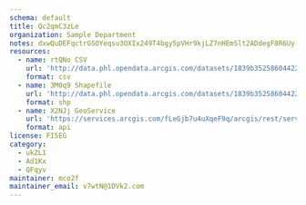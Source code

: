```yaml
---
schema: default
title: Qc2qmC3zLe 
organization: Sample Department 
notes: dxwQuDEFqctrGSOYeqsu3OXIx249T4bgy5pVHr9kjLZ7nHEmSlt2ADdegF8R6Uy swY1zlfaMZNGQ58IWBo1JcUmVkPiT7zBN0hK 
resources:
  - name: rtQNo CSV
    url: 'http://data.phl.opendata.arcgis.com/datasets/1839b35258604422b0b520cbb668df0d_0.csv'
    format: csv
  - name: 3M0q9 Shapefile
    url: 'http://data.phl.opendata.arcgis.com/datasets/1839b35258604422b0b520cbb668df0d_0.zip'
    format: shp
  - name: X2NJj GeoService
    url: 'https://services.arcgis.com/fLeGjb7u4uXqeF9q/arcgis/rest/services/Air_Monitoring_Stations/FeatureServer/0/query'
    format: api
license: FI5EG 
category:
  - ukZL1 
  - Ad1Kx 
  - QFqyv 
maintainer: mco2f  
maintainer_email: v7wtN@1DVk2.com
---
```

